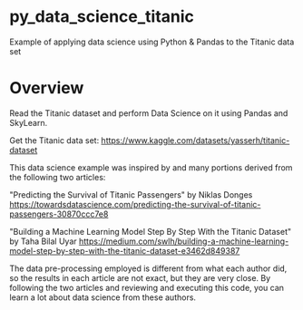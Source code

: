 # py_data_science_titanic
Example of applying data science using Python &amp; Pandas to the Titanic data set

# Overview
Read the Titanic dataset and perform Data Science on it using Pandas and SkyLearn.

Get the Titanic data set: https://www.kaggle.com/datasets/yasserh/titanic-dataset

This data science example was inspired by and many portions derived from the following two articles:  

"Predicting the Survival of Titanic Passengers" by Niklas Donges
https://towardsdatascience.com/predicting-the-survival-of-titanic-passengers-30870ccc7e8
       
"Building a Machine Learning Model Step By Step With the Titanic Dataset" by Taha Bilal Uyar
https://medium.com/swlh/building-a-machine-learning-model-step-by-step-with-the-titanic-dataset-e3462d849387

The data pre-processing employed is different from what each author did, so the results in each article are not exact, but they are very close. 
By following the two articles and reviewing and executing this code, you can learn a lot about data science from these authors. 
